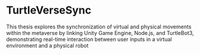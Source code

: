 # TurtleVerseSync
This thesis explores the synchronization of virtual and physical movements within the metaverse by linking Unity Game Engine, Node.js, and TurtleBot3, demonstrating real-time interaction between user inputs in a virtual environment and a physical robot
